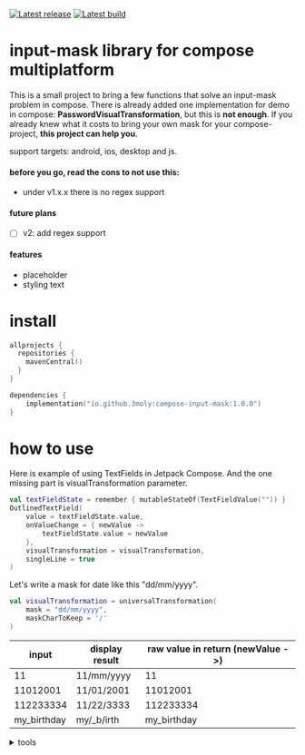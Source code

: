 [![Latest release](https://img.shields.io/github/v/release/3moly/compose-input-mask?color=brightgreen&label=latest%20release)](https://github.com/3moly/compose-input-mask/releases/latest)
[![Latest build](https://img.shields.io/github/v/release/3moly/compose-input-mask?color=orange&include_prereleases&label=latest%20build)](https://github.com/3moly/compose-input-mask/releases)


# input-mask library for compose multiplatform 
This is a small project to bring a few functions that solve an input-mask problem in compose. 
There is already added one implementation for demo in compose: **PasswordVisualTransformation**, but this is **not enough**. If you already knew what it costs to bring your own mask for your compose-project, **this project can help you**.

support targets: android, ios, desktop and js.

#### before you go, read the cons to not use this:

* under v1.x.x there is no regex support

#### future plans

- [ ] v2: add regex support

#### features

* placeholder
* styling text

# install

``` kotlin
allprojects {
  repositories {
    mavenCentral()
  }
}

dependencies {
    implementation("io.github.3moly:compose-input-mask:1.0.0")
}
```

# how to use

Here is example of using TextFields in Jetpack Compose. And the one missing part is visualTransformation parameter.

``` kotlin
val textFieldState = remember { mutableStateOf(TextFieldValue("")) }
OutlinedTextField(
    value = textFieldState.value,
    onValueChange = { newValue ->
        textFieldState.value = newValue
    },
    visualTransformation = visualTransformation,
    singleLine = true
)
```

Let's write a mask for date like this "dd/mm/yyyy".

``` kotlin
val visualTransformation = universalTransformation(
    mask = "dd/mm/yyyy",
    maskCharToKeep = '/'
)
```

| input       | display result | raw value in return (newValue ->) |
|-------------|----------------|-----------------------------------|
| 11          | 11/mm/yyyy     | 11                                |
| 11012001    | 11/01/2001     | 11012001                          |
| 112233334   | 11/22/3333     | 112233334                         |
| my_birthday | my/_b/irth     | my_birthday                       |

<details>

<summary>tools</summary>

###### commands to run samples 

desktop: `./gradlew :sample:run`

wasmJs: `./gradlew :sample:wasmJsRun`

###### other commands 

get new versions: `./gradlew :refreshVersions`

</details>
